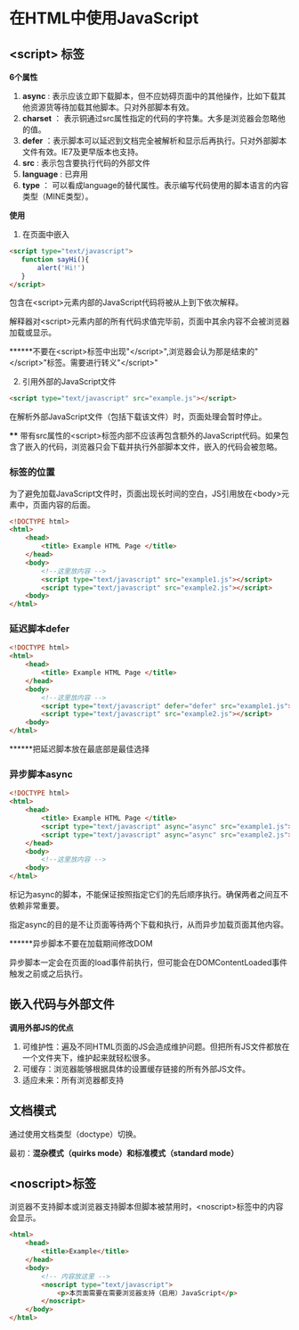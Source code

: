 # 在HTML中使用JavaScript



## \<script\> 标签

**6个属性**

1. **async** : 表示应该立即下载脚本，但不应妨碍页面中的其他操作，比如下载其他资源货等待加载其他脚本。只对外部脚本有效。
2. **charset** ： 表示铜通过src属性指定的代码的字符集。大多是浏览器会忽略他的值。
3. **defer** ：表示脚本可以延迟到文档完全被解析和显示后再执行。只对外部脚本文件有效。IE7及更早版本也支持。
4. **src** : 表示包含要执行代码的外部文件
5. **language** :  已弃用
6. **type** ： 可以看成language的替代属性。表示编写代码使用的脚本语言的内容类型（MINE类型）。

**使用**

1. 在页面中嵌入

 ```html
<script type="text/javascript">
	function sayHi(){
        alert('Hi!')
	}
</script>
 ```

包含在\<script\>元素内部的JavaScript代码将被从上到下依次解释。

解释器对\<script\>元素内部的所有代码求值完毕前，页面中其余内容不会被浏览器加载或显示。

**\*\***不要在\<script\>标签中出现"\</script\>",浏览器会认为那是结束的"\</script\>"标签。需要进行转义"<\/script>"

2. 引用外部的JavaScript文件

```html
<script type="text/javascript" src="example.js"></script>
```

在解析外部JavaScript文件（包括下载该文件）时，页面处理会暂时停止。

**\*\*** 带有src属性的\<script\>标签内部不应该再包含额外的JavaScript代码。如果包含了嵌入的代码，浏览器只会下载并执行外部脚本文件，嵌入的代码会被忽略。

### 标签的位置

为了避免加载JavaScript文件时，页面出现长时间的空白，JS引用放在\<body\>元素中，页面内容的后面。

```html
<!DOCTYPE html>
<html>
	<head>
		<title> Example HTML Page </title>
	</head>
	<body>
		<!--这里放内容 -->
		<script type="text/javascript" src="example1.js"></script>
		<script type="text/javascript" src="example2.js"></script>
	<body>
</html>
```

### 延迟脚本defer

```html
<!DOCTYPE html>
<html>
	<head>
		<title> Example HTML Page </title>
	</head>
	<body>
		<!--这里放内容 -->
		<script type="text/javascript" defer="defer" src="example1.js"></script>
		<script type="text/javascript" src="example2.js"></script>
	<body>
</html>
```

**\*\***把延迟脚本放在最底部是最佳选择

### 异步脚本async

```html
<!DOCTYPE html>
<html>
	<head>
		<title> Example HTML Page </title>
		<script type="text/javascript" async="async" src="example1.js"></script>
		<script type="text/javascript" async="async" src="example2.js"></script>
	</head>
	<body>
		<!--这里放内容 -->
	<body>
</html>
```

标记为async的脚本，不能保证按照指定它们的先后顺序执行。确保两者之间互不依赖非常重要。

指定async的目的是不让页面等待两个下载和执行，从而异步加载页面其他内容。

**\*\***异步脚本不要在加载期间修改DOM

异步脚本一定会在页面的load事件前执行，但可能会在DOMContentLoaded事件触发之前或之后执行。

## 嵌入代码与外部文件

**调用外部JS的优点**

1. 可维护性：遍及不同HTML页面的JS会造成维护问题。但把所有JS文件都放在一个文件夹下，维护起来就轻松很多。
2. 可缓存：浏览器能够根据具体的设置缓存链接的所有外部JS文件。
3. 适应未来：所有浏览器都支持

## 文档模式

通过使用文档类型（doctype）切换。

最初：**混杂模式（quirks mode）**和**标准模式（standard mode）**

##  \<noscript\>标签

浏览器不支持脚本或浏览器支持脚本但脚本被禁用时，\<noscript\>标签中的内容会显示。

```html
<html>
    <head>
        <title>Example</title>
    </head>
    <body>
        <!-- 内容放这里 -->
        <noscript type="text/javascript">
            <p>本页面需要在需要浏览器支持（启用）JavaScript</p>
        </noscript>
    </body>
</html>
```

